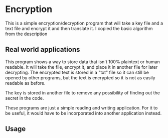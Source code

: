# Encryption

This is a simple encryption/decryption program that will take a key file and a text file and encrypt it and then translate it.
I copied the basic algorithm from the description 

## Real world applications

This program shows a way to store data that isn't 100% plaintext or human readable. It will take the file, encrypt it, and place it in another file for later decrypting. 
The encrypted text is stored in a "txt" file so it can still be opened by other programs, but the text is encrypted so it is not as easily readable as before.

The key is stored in another file to remove any possibility of finding out the secret in the code.

These programs are just a simple reading and writing application. 
For it to be useful, it would have to be incorporated into another application instead.

## Usage

